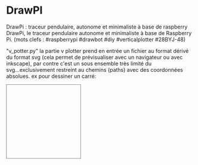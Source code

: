 # DrawPI
DrawPi : traceur pendulaire, autonome et minimaliste à base de raspberry DrawPi, le traceur pendulaire autonome et minimaliste à base de Raspberry Pi.
(mots clefs : #raspberrypi #drawbot #diy #verticalplotter #28BYJ-48)

"v_potter.py"
la partie v plotter prend en entrée un fichier au format dérivé du format svg (cela permet de prévisualiser avec un navigateur ou avec inkscape), par contre c'est un sous ensemble très limité du svg...exclusivement restreint au chemins (paths) avec des coordonnées absolues. ex pour dessiner un carré:

<svg xmlns="http://www.w3.org/2000/svg" width="200" height="200" name="image_contour.svg">
  <path fill="none" stroke="black" d="M 10 0 L 200 0 L 200 200 L 0 200 L 0 0 L 10 0 " />
</svg>

